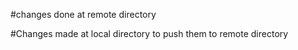 #changes done at remote directory

#Changes made at local directory to push them to remote directory
